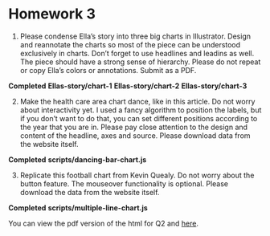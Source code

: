 # Homework 3

1. Please condense Ella’s story into three big charts in Illustrator. Design and reannotate the charts so most of the piece can
be understood exclusively in charts. Don’t forget to use headlines and leadins as well.
The piece should have a strong sense of hierarchy. Please do not repeat or copy Ella’s
colors or annotations. Submit as a PDF.

**Completed**
**Ellas-story/chart-1**
**Ellas-story/chart-2**
**Ellas-story/chart-3**



2. Make the health care area chart dance, like in this article. Do not worry about interactivity
yet. I used a fancy algorithm to position the labels, but if you don’t want to do that, you
can set different positions according to the year that you are in. Please pay close
attention to the design and content of the headline, axes and source. Please download
data from the website itself.

**Completed**
**scripts/dancing-bar-chart.js**


3. Replicate this football chart from Kevin Quealy. Do not worry about the button feature.
The mouseover functionality is optional. Please download the data from the website
itself.

**Completed**
**scripts/multiple-line-chart.js**

You can view the pdf version of the html for Q2 and [here](https://github.com/jacobjameson/ppha-30560/blob/main/Homework%203/index.html%20as%20pdf.pdf).

